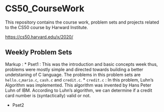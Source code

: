 # CS50_CourseWork

This repository contains the course work, problem sets and projects related to the CS50 course by Harward Institute.

https://cs50.harvard.edu/x/2020/

## Weekly Problem Sets

Markup : * Pset1 : This was the introduction and basic concepts week thus, problems were mostly simple and directed towards building a better undetstaning of C language. The problems in this problem sets are `hello.c`,`mario.c`, `cash.c` and `credit.c`.
    * `credit.c` : In this problem, Luhn’s Algorithm was implemented. This algorithm was invented by Hans Peter Luhn of IBM. According to Luhn’s algorithm, we can determine if a credit card number is (syntactically) valid or not.

* Pset2

